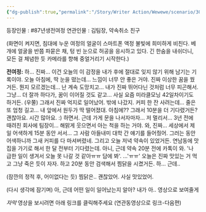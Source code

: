 ```yaml
---
{"dg-publish":true,"permalink":"/Story/Writer Action/Wewewe/scenario/30. 도무지 화가 나서 잠을 잘 수가 없음/"}
---
```


등장인물 : #87년생전여정
연관인물 : 김팀장, 약속취소 친구

(화면이 켜지면, 침대에 누운 여정의 얼굴이 스마트폰 액정 불빛에 희미하게 비친다. 베개에 얼굴을 반쯤 파묻은 채, 텅 빈 눈으로 허공을 응시하고 있다. 긴 한숨을 내쉬더니, 모든 걸 체념한 듯 카메라를 향해 중얼거리기 시작한다.)

**전여정:** 하... 진짜... 이건 오늘의 이 감정을 내가 후에 절대로 잊지 않기 위해 남기는 기록이야.
오늘 아침에, 딱 눈을 떴는데... 느낌이 너무 안 좋은 거야. 진짜 이상한 꿈을 꿨거든. 뭔지 모르겠는데... 난 계속 도망치고... 내가 진짜 뛰어다닌 것처럼 너무 피곤해서. 그냥... 더 잘까 하다가, 꿈이 이어질 것도 같고... 사실 요즘 미라클모닝 42일차이기도 하거든. (우쭐) 그래서 진짜 억지로 일어났어.
밖에 나갔지. 커피 한 잔 사려는데... 줄은 또 엄청 길고... 내 앞에서 원두가 딱 떨어졌대. 아침에?? 그래서 10분을 더 기다렸거든? 괜찮아요. 시간 많아요. :) 하면서.
근데 가게 문을 나서자마자... 저 멀리서... 3년 전에 때려친 회사에 팀장이... 해맑게 웃으면서 아는 척을 하는 거야. 와, 진짜... 세상에서 제일 어색하게 15분 동안 서서... 그 사람 아들내미 대학 간 얘기를 들어줬어. 그러는 동안 어색하니까 그새 커피를 다 마셔버렸네.
그리고 오늘 저녁 약속이 있었거든. 연남동에 맛집을 가기로 해서 한 달 전부터 기다렸는데. 아니, 근데 약속 20분 전에 카톡이 와. '나 급한 일이 생겨서 오늘 못 나갈 것 같아ㅠㅠ 담에 봐'. ...'ㅠㅠ' 
오늘은 진짜 맛있는 거 먹고 그냥 죽은 듯이 자자. 하고 20분 동안 검색해서 찜닭을 시켰거든. 하...
근데.. 

(잠깐의 정적 후, 어이없다는 듯)
찜닭은.. 괜찮았어. 사실 맛있었어.

(다시 생각에 잠기며)
아, 근데 어떤 일이 일어났는지 알아? 내가 아.. 영상으로 보여줄게

*자막* 영상을 보시려면 아래 링크를 클릭해주세요 (연관동영상으로 링크-다음편)

